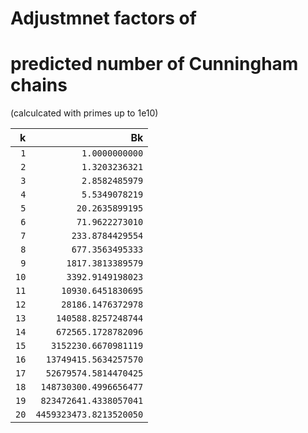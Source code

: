 # Adjustmnet factors of
# predicted number of Cunningham chains
(calculcated with primes up to 1e10)

|k|Bk|
|---:|---:|
|`1`|`1.0000000000`|
|`2`|`1.3203236321`|
|`3`|`2.8582485979`|
|`4`|`5.5349078219`|
|`5`|`20.2635899195`|
|`6`|`71.9622273010`|
|`7`|`233.8784429554`|
|`8`|`677.3563495333`|
|`9`|`1817.3813389579`|
|`10`|`3392.9149198023`|
|`11`|`10930.6451830695`|
|`12`|`28186.1476372978`|
|`13`|`140588.8257248744`|
|`14`|`672565.1728782096`|
|`15`|`3152230.6670981119`|
|`16`|`13749415.5634257570`|
|`17`|`52679574.5814470425`|
|`18`|`148730300.4996656477`|
|`19`|`823472641.4338057041`|
|`20`|`4459323473.8213520050`|
